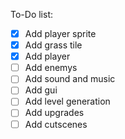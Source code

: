 To-Do list:

- [x] Add player sprite
- [x] Add grass tile
- [x] Add player
- [ ] Add enemys
- [ ] Add sound and music
- [ ] Add gui
- [ ] Add level generation
- [ ] Add upgrades
- [ ] Add cutscenes
